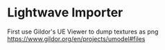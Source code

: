 # Lightwave Importer
First use Gildor's UE Viewer to dump textures as png
https://www.gildor.org/en/projects/umodel#files
